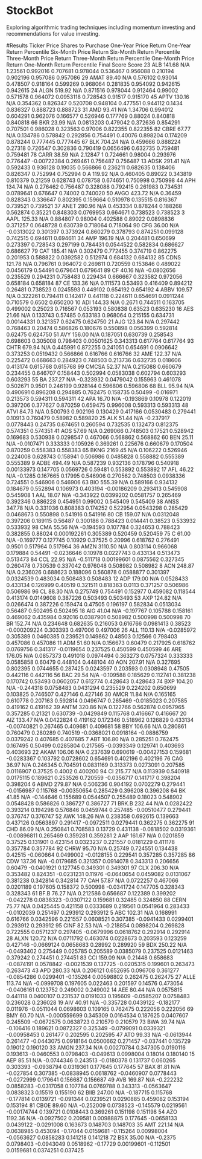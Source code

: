 # StockBot
Exploring algorithmic trading techniques including momentum investing and recommendations for value investing.

#Results
 	Ticker 	Price 	Shares to Purchase 	One-Year Price Return 	One-Year Return Percentile 	Six-Month Price Return 	Six-Month Return Percentile 	Three-Month Price Return 	Three-Month Return Percentile 	One-Month Price Return 	One-Month Return Percentile 	Final Score 	Score
23 	ALB 	141.68 	N/A 	1.23561 	0.992016 	0.707681 	0.978044 	0.536467 	0.956088 	0.210194 	0.902196 	0.957086 	0.957086
29 	AMAT 	89.40 	N/A 	0.576102 	0.93014 	0.478507 	0.918164 	0.599269 	0.968064 	0.281835 	0.954092 	0.942615 	0.942615
24 	ALGN 	519.92 	N/A 	0.871516 	0.978044 	0.912464 	0.99002 	0.571578 	0.964072 	0.0953118 	0.728543 	0.91517 	0.915170
45 	APTV 	130.16 	N/A 	0.354362 	0.826347 	0.520708 	0.948104 	0.477551 	0.944112 	0.1434 	0.836327 	0.888723 	0.888723
31 	AMD 	93.41 	N/A 	1.34706 	0.994012 	0.604291 	0.962076 	0.166577 	0.526946 	0.177769 	0.88024 	0.840818 	0.840818
66 	BKR 	23.99 	N/A 	0.0813203 	0.479042 	0.372636 	0.854291 	0.707501 	0.986028 	0.323563 	0.97006 	0.822355 	0.822355
82 	CBRE 	67.77 	N/A 	0.134786 	0.578842 	0.292856 	0.754491 	0.40076 	0.898204 	0.174209 	0.878244 	0.777445 	0.777445
67 	BLK 	704.24 	N/A 	0.459666 	0.888224 	0.27318 	0.726547 	0.302836 	0.790419 	0.0656496 	0.632735 	0.759481 	0.759481
78 	CARR 	38.59 	N/A 	2.12847 	1 	0.724661 	0.98004 	0.293976 	0.776447 	-0.00722384 	0.269461 	0.756487 	0.756487
13 	ADSK 	291.41 	N/A 	0.592433 	0.936128 	0.19035 	0.566866 	0.236211 	0.682635 	0.138406 	0.826347 	0.752994 	0.752994
0 	A 	119.92 	N/A 	0.460405 	0.89022 	0.343819 	0.810379 	0.21259 	0.628743 	0.078758 	0.674651 	0.750998 	0.750998
44 	APH 	134.74 	N/A 	0.276462 	0.756487 	0.328088 	0.792415 	0.261983 	0.734531 	0.0789641 	0.676647 	0.74002 	0.740020
50 	AVGO 	423.72 	N/A 	0.36459 	0.828343 	0.336647 	0.802395 	0.159664 	0.510978 	0.135515 	0.816367 	0.739521 	0.739521
37 	ANET 	280.96 	N/A 	0.453334 	0.878244 	0.188268 	0.562874 	0.35221 	0.848303 	0.0769953 	0.664671 	0.738523 	0.738523
3 	AAPL 	125.33 	N/A 	0.884807 	0.98004 	0.402588 	0.89022 	0.0898836 	0.371257 	0.0648728 	0.630739 	0.718064 	0.718064
90 	CFG 	36.00 	N/A 	-0.0313022 	0.301397 	0.373924 	0.860279 	0.378793 	0.874251 	0.099128 	0.742515 	0.694611 	0.694611
34 	AMP 	196.19 	N/A 	0.204481 	0.650699 	0.273397 	0.728543 	0.297199 	0.784431 	0.0544522 	0.582834 	0.686627 	0.686627
79 	CAT 	185.41 	N/A 	0.302479 	0.772455 	0.374719 	0.862275 	0.201953 	0.588822 	0.0392582 	0.512974 	0.684132 	0.684132
85 	CDNS 	121.78 	N/A 	0.796761 	0.964072 	0.269811 	0.720559 	0.153846 	0.489022 	0.0456179 	0.54491 	0.679641 	0.679641
89 	CF 	40.16 	N/A 	-0.0802656 	0.235529 	0.294231 	0.758483 	0.229434 	0.666667 	0.323582 	0.972056 	0.658184 	0.658184
87 	CE 	133.36 	N/A 	0.111573 	0.53493 	0.416409 	0.894212 	0.26481 	0.738523 	0.0245593 	0.449102 	0.654192 	0.654192
4 	ABBV 	109.57 	N/A 	0.322261 	0.794411 	0.142417 	0.441118 	0.224611 	0.654691 	0.0911244 	0.710579 	0.6502 	0.650200
10 	ADI 	144.33 	N/A 	0.2671 	0.744511 	0.163705 	0.499002 	0.25023 	0.716567 	0.053193 	0.580838 	0.63523 	0.635230
16 	AES 	21.66 	N/A 	0.133743 	0.57485 	0.633183 	0.968064 	0.215155 	0.634731 	0.00144331 	0.321357 	0.62475 	0.624750
21 	AJG 	123.84 	N/A 	0.297442 	0.768463 	0.20474 	0.586826 	0.180676 	0.550898 	0.056399 	0.592814 	0.62475 	0.624750
51 	AVY 	156.00 	N/A 	0.187051 	0.630739 	0.258543 	0.698603 	0.305008 	0.798403 	0.00501625 	0.343313 	0.617764 	0.617764
93 	CHTR 	679.94 	N/A 	0.445991 	0.872255 	0.241051 	0.654691 	0.0906642 	0.373253 	0.0519432 	0.566866 	0.616766 	0.616766
32 	AME 	122.37 	N/A 	0.225472 	0.668663 	0.284923 	0.748503 	0.213736 	0.632735 	0.018606 	0.413174 	0.615768 	0.615768
99 	CMCSA 	52.37 	N/A 	0.215088 	0.660679 	0.234455 	0.646707 	0.158443 	0.502994 	0.0583038 	0.602794 	0.603293 	0.603293
55 	BA 	237.27 	N/A 	-0.323932 	0.0479042 	0.155963 	0.461078 	0.502671 	0.9501 	0.246199 	0.928144 	0.596806 	0.596806
68 	BLL 	95.94 	N/A 	0.490691 	0.896208 	0.294885 	0.762475 	0.158735 	0.50499 	-0.016971 	0.213573 	0.594311 	0.594311
42 	APA 	16.70 	N/A 	-0.193869 	0.10978 	0.122019 	0.397206 	0.377627 	0.870259 	0.659475 	0.996008 	0.593313 	0.593313
48 	ATVI 	84.73 	N/A 	0.500793 	0.902196 	0.130429 	0.417166 	0.0530483 	0.279441 	0.10913 	0.760479 	0.58982 	0.589820
25 	ALK 	51.44 	N/A 	-0.237917 	0.0778443 	0.24735 	0.674651 	0.260594 	0.732535 	0.132473 	0.812375 	0.574351 	0.574351
41 	AOS 	57.69 	N/A 	0.269066 	0.748503 	0.17521 	0.528942 	0.169683 	0.530938 	0.0298547 	0.467066 	0.568862 	0.568862
60 	BEN 	25.11 	N/A 	-0.0107471 	0.333333 	0.105926 	0.369261 	0.225676 	0.660679 	0.170504 	0.870259 	0.558383 	0.558383
65 	BKNG 	2169.45 	N/A 	0.106222 	0.526946 	0.224008 	0.628743 	0.158941 	0.506986 	0.0485828 	0.558882 	0.555389 	0.555389
9 	ADBE 	494.49 	N/A 	0.587239 	0.932136 	0.178796 	0.540918 	0.00133973 	0.147705 	0.0569726 	0.59481 	0.553892 	0.553892
17 	AFL 	46.22 	N/A 	-0.1285 	0.167665 	0.17995 	0.546906 	0.270562 	0.748503 	0.0938336 	0.724551 	0.546906 	0.546906
63 	BIO 	555.39 	N/A 	0.589166 	0.934132 	0.184679 	0.552894 	0.106973 	0.403194 	-0.00186209 	0.293413 	0.545908 	0.545908
1 	AAL 	18.07 	N/A 	-0.343922 	0.0399202 	0.0581757 	0.265469 	0.392346 	0.886228 	0.454951 	0.99002 	0.545409 	0.545409
38 	ANSS 	347.78 	N/A 	0.331036 	0.808383 	0.174252 	0.522954 	0.0543298 	0.285429 	0.0468673 	0.550898 	0.541916 	0.541916
80 	CB 	159.07 	N/A 	0.0312048 	0.397206 	0.189115 	0.56487 	0.300186 	0.788423 	0.014441 	0.38523 	0.533932 	0.533932
98 	CMA 	55.56 	N/A 	-0.194593 	0.107784 	0.324653 	0.788423 	0.382855 	0.88024 	0.000192261 	0.305389 	0.520459 	0.520459
75 	C 	61.00 	N/A 	-0.169777 	0.127745 	0.10929 	0.37525 	0.20996 	0.618762 	0.276491 	0.9501 	0.517964 	0.517964
36 	AMZN 	3110.50 	N/A 	0.803114 	0.966068 	0.179884 	0.54491 	-0.0236646 	0.10978 	0.0227743 	0.433134 	0.513473 	0.513473
84 	CCL 	22.95 	N/A 	-0.511718 	0.00199601 	0.0875562 	0.327345 	0.260478 	0.730539 	0.337042 	0.976048 	0.508982 	0.508982
8 	ACN 	248.87 	N/A 	0.236026 	0.688623 	0.188096 	0.560878 	0.0588877 	0.301397 	0.0324539 	0.483034 	0.508483 	0.508483
12 	ADP 	179.00 	N/A 	0.0528433 	0.433134 	0.126999 	0.40519 	0.321511 	0.818363 	0.0113 	0.371257 	0.506986 	0.506986
96 	CL 	88.30 	N/A 	0.275749 	0.754491 	0.152977 	0.459082 	0.118544 	0.413174 	0.0149608 	0.387226 	0.503493 	0.503493
53 	AXP 	124.82 	N/A 	0.0266474 	0.387226 	0.159474 	0.47505 	0.196197 	0.582834 	0.0513034 	0.56487 	0.502495 	0.502495
18 	AIG 	41.04 	N/A 	-0.197767 	0.105788 	0.158161 	0.469062 	0.435984 	0.92016 	0.0387901 	0.508982 	0.500998 	0.500998
70 	BR 	152.74 	N/A 	0.234648 	0.682635 	0.216053 	0.616766 	0.0981413 	0.38523 	-0.000209224 	0.303393 	0.497006 	0.497006
26 	ALL 	110.13 	N/A 	-0.0285972 	0.305389 	0.0460385 	0.239521 	0.149862 	0.48503 	0.12566 	0.798403 	0.457086 	0.457086
11 	ADM 	51.60 	N/A 	0.156673 	0.60479 	0.217925 	0.618762 	0.0769756 	0.341317 	-0.0119654 	0.237525 	0.450599 	0.450599
46 	ARE 	176.05 	N/A 	0.0857373 	0.491018 	0.0974494 	0.363273 	0.0757324 	0.333333 	0.0585858 	0.60479 	0.448104 	0.448104
40 	AON 	207.91 	N/A 	0.327695 	0.802395 	0.0744655 	0.287425 	0.0243597 	0.203593 	0.0308948 	0.47505 	0.442116 	0.442116
56 	BAC 	29.54 	N/A 	-0.109588 	0.185629 	0.112741 	0.381238 	0.170742 	0.53493 	0.0602057 	0.612774 	0.428643 	0.428643
74 	BXP 	104.20 	N/A 	-0.244318 	0.0758483 	0.0431294 	0.235529 	0.224202 	0.650699 	0.103825 	0.746507 	0.427146 	0.427146
30 	AMCR 	11.84 	N/A 	0.165165 	0.610778 	0.207163 	0.592814 	0.0496747 	0.265469 	-0.0185023 	0.207585 	0.419162 	0.419162
39 	ANTM 	320.86 	N/A 	0.122766 	0.562874 	0.0957965 	0.357285 	0.21321 	0.630739 	-0.0429849 	0.115768 	0.416667 	0.416667
20 	AIZ 	133.47 	N/A 	0.0422824 	0.419162 	0.172346 	0.518962 	0.126829 	0.433134 	-0.00740821 	0.267465 	0.409681 	0.409681
58 	BBY 	106.66 	N/A 	0.280861 	0.760479 	0.280289 	0.740519 	-0.0368021 	0.0918164 	-0.0886759 	0.0379242 	0.407685 	0.407685
7 	ABT 	106.80 	N/A 	0.285251 	0.762475 	0.167495 	0.50499 	0.0285804 	0.217565 	-0.0393349 	0.129741 	0.403693 	0.403693
22 	AKAM 	106.06 	N/A 	0.237639 	0.690619 	-0.00427153 	0.159681 	-0.0283367 	0.103792 	0.0728602 	0.654691 	0.402196 	0.402196
76 	CAG 	36.97 	N/A 	0.246345 	0.704591 	0.0831169 	0.313373 	0.0273091 	0.207585 	0.0116907 	0.37525 	0.4002 	0.400200
94 	CI 	215.77 	N/A 	0.113939 	0.540918 	0.0175115 	0.189621 	0.253526 	0.720559 	-0.0356717 	0.141717 	0.398204 	0.398204
6 	ABMD 	279.87 	N/A 	0.506236 	0.904192 	0.0702279 	0.279441 	-0.0156987 	0.115768 	-0.00350654 	0.285429 	0.396208 	0.396208
64 	BK 	41.85 	N/A 	-0.144646 	0.155689 	0.0544507 	0.255489 	0.18023 	0.548902 	0.0548428 	0.586826 	0.386727 	0.386727
71 	BRK.B 	232.44 	N/A 	0.0282422 	0.393214 	0.194298 	0.576846 	0.0459744 	0.257485 	-0.00510477 	0.279441 	0.376747 	0.376747
52 	AWK 	148.26 	N/A 	0.238358 	0.692615 	0.139663 	0.437126 	0.0563897 	0.291417 	-0.0972511 	0.0279441 	0.362275 	0.362275
91 	CHD 	86.09 	N/A 	0.250841 	0.708583 	0.13729 	0.431138 	-0.0818502 	0.0319361 	-0.00896811 	0.265469 	0.359281 	0.359281
2 	AAP 	161.67 	N/A 	0.0201859 	0.37525 	0.131901 	0.423154 	0.0323237 	0.221557 	0.0181229 	0.411178 	0.357784 	0.357784
92 	CHRW 	95.70 	N/A 	0.25749 	0.724551 	0.134438 	0.42515 	-0.060664 	0.0499002 	-0.0128155 	0.229541 	0.357285 	0.357285
86 	CDW 	137.36 	N/A 	-0.0179685 	0.321357 	0.0914078 	0.343313 	0.206656 	0.60479 	-0.0401921 	0.127745 	0.349301 	0.349301
97 	CLX 	206.30 	N/A 	0.353482 	0.824351 	-0.0231231 	0.11976 	-0.0640654 	0.0459082 	0.0131067 	0.381238 	0.342814 	0.342814
77 	CAH 	57.87 	N/A 	0.0722257 	0.467066 	0.0201189 	0.197605 	0.158372 	0.500998 	-0.0341724 	0.147705 	0.328343 	0.328343
61 	BF.B 	76.27 	N/A 	0.212586 	0.656687 	0.122389 	0.399202 	-0.042278 	0.0838323 	-0.0307122 	0.159681 	0.32485 	0.324850
88 	CERN 	75.77 	N/A 	0.0425445 	0.421158 	0.0333689 	0.219561 	0.0541964 	0.283433 	-0.0102039 	0.251497 	0.293912 	0.293912
5 	ABC 	102.31 	N/A 	0.168991 	0.616766 	0.0342596 	0.221557 	0.0608521 	0.307385 	-0.0941433 	0.0299401 	0.293912 	0.293912
95 	CINF 	82.53 	N/A 	-0.218854 	0.0898204 	0.269828 	0.722555 	0.0571237 	0.297405 	-0.0679996 	0.0618762 	0.292914 	0.292914
28 	ALXN 	120.72 	N/A 	0.0711792 	0.463074 	0.0228673 	0.203593 	0.123259 	0.427146 	-0.0669124 	0.0658683 	0.28992 	0.289920
59 	BDX 	250.22 	N/A 	-0.0493402 	0.275449 	0.025785 	0.205589 	0.0385079 	0.237525 	0.0121463 	0.379242 	0.274451 	0.274451
83 	CCI 	159.09 	N/A 	0.21448 	0.658683 	-0.0874191 	0.0578842 	-0.0021539 	0.137725 	-0.0205315 	0.199601 	0.263473 	0.263473
43 	APD 	280.33 	N/A 	0.206121 	0.652695 	0.096708 	0.361277 	-0.0854286 	0.0299401 	-0.135264 	0.00598802 	0.262475 	0.262475
27 	ALLE 	113.74 	N/A 	-0.0999708 	0.197605 	0.022463 	0.201597 	0.14576 	0.473054 	-0.0406161 	0.123752 	0.249002 	0.249002
14 	AEE 	80.44 	N/A 	0.0575815 	0.441118 	0.0400107 	0.231537 	0.0191033 	0.195609 	-0.0585207 	0.0758483 	0.236028 	0.236028
19 	AIV 	40.91 	N/A 	-0.335728 	0.0439122 	-0.182177 	0.011976 	-0.0511044 	0.0698603 	0.109165 	0.762475 	0.222056 	0.222056
69 	BMY 	60.70 	N/A 	-0.000559699 	0.345309 	0.0164534 	0.187625 	0.0407607 	0.245509 	-0.0672575 	0.0638723 	0.210579 	0.210579
73 	BWA 	39.74 	N/A 	-0.106416 	0.189621 	0.0872327 	0.325349 	-0.0799091 	0.0339321 	-0.00958453 	0.261477 	0.202595 	0.202595
47 	ATO 	99.33 	N/A 	-0.0613944 	0.261477 	-0.0443075 	0.0918164 	0.0500662 	0.271457 	-0.037441 	0.135729 	0.19012 	0.190120
33 	AMGN 	237.34 	N/A 	0.00270784 	0.347305 	0.0190116 	0.193613 	-0.0460553 	0.0798403 	-0.049613 	0.0998004 	0.18014 	0.180140
15 	AEP 	85.51 	N/A 	-0.0744346 	0.243513 	-0.0180378 	0.131737 	0.060265 	0.303393 	-0.0938794 	0.0319361 	0.177645 	0.177645
57 	BAX 	81.81 	N/A 	-0.027854 	0.307385 	-0.0838945 	0.0618762 	-0.0460907 	0.0778443 	-0.0272999 	0.179641 	0.156687 	0.156687
49 	AVB 	169.87 	N/A 	-0.222232 	0.0858283 	-0.0317058 	0.107784 	0.0769788 	0.343313 	-0.0563647 	0.0838323 	0.15519 	0.155190
62 	BIIB 	247.00 	N/A 	-0.187715 	0.115768 	-0.177814 	0.0139721 	-0.091344 	0.0239521 	0.0290885 	0.459082 	0.153194 	0.153194
81 	CBOE 	89.60 	N/A 	-0.252009 	0.0738523 	-0.145579 	0.0219561 	-0.00174744 	0.139721 	0.0108443 	0.369261 	0.151198 	0.151198
54 	AZO 	1192.36 	N/A 	-0.0927502 	0.209581 	0.00988875 	0.177645 	-0.0658133 	0.0439122 	-0.0291008 	0.163673 	0.148703 	0.148703
35 	AMT 	221.14 	N/A 	0.0638985 	0.453094 	-0.17044 	0.0159681 	-0.115264 	0.00998004 	-0.0563627 	0.0858283 	0.141218 	0.141218
72 	BSX 	35.00 	N/A 	-0.2375 	0.0798403 	-0.0943049 	0.0518962 	-0.17729 	0.00199601 	-0.112501 	0.0159681 	0.0374251 	0.037425

